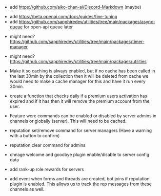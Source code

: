 <!-- - Add command ratelimits using https://github.com/sapphiredev/utilities/tree/main/packages/ratelimits. [Global, Guild, User] -->

- add https://github.com/aiko-chan-ai/Discord-Markdown (maybe)

<!-- - add https://beta.openai.com/docs/guides/images/usage -->

- add https://beta.openai.com/docs/guides/fine-tuning
- add https://github.com/sapphiredev/utilities/tree/main/packages/async-queue for open-api queue later

<!-- - might need? https://github.com/sapphiredev/utilities/tree/main/packages/fetch -->

- might need? https://github.com/sapphiredev/utilities/tree/main/packages/timer-manager
- might need? https://github.com/sapphiredev/utilities/tree/main/packages/utilities

- Make it so caching is always enabled, but if no cache has been called in the last 30min by the collection then it will
  be deleted from cache we would need to make a cache manager for this and have it run every 30min.

- create a function that checks daily if a premium users activation has expired and if it has then it will remove the
  premium account from the user.

- Feature were commands can be enabled or disabled by server admins in channels or globally (server). This will need to
  be cached.

- reputation set/remove command for server managers (Have a warning with a button to confirm)

- reputation clear command for admins

- chnage welcome and goodbye plugin enable/disable to server config data

- add rank-up role rewards for servers

- add event when forms and threads are created, bot joins if reputation plugin is enabled. This allows us to track the rep messages from these 
channels as well.